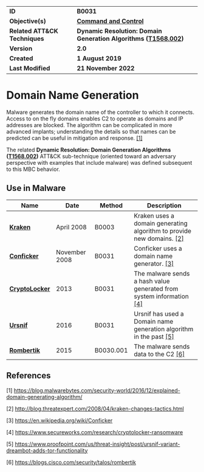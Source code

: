 <table>
<tr>
<td><b>ID</b></td>
<td><b>B0031</b></td>
</tr>
<tr>
<td><b>Objective(s)</b></td>
<td><b><a href="../command-and-control">Command and Control</a></b></td>
</tr>
<tr>
<td><b>Related ATT&CK Techniques</b></td>
<td><b>Dynamic Resolution: Domain Generation Algorithms (<a href="https://attack.mitre.org/techniques/T1568/002/">T1568.002</a>)</b></td>
</tr>
<tr>
<td><b>Version</b></td>
<td><b>2.0</b></td>
</tr>
<tr>
<td><b>Created</b></td>
<td><b>1 August 2019</b></td>
</tr>
<tr>
<td><b>Last Modified</b></td>
<td><b>21 November 2022</b></td>
</tr>
</table>


# Domain Name Generation

Malware generates the domain name of the controller to which it connects. Access to on the fly domains enables C2 to operate as domains and IP addresses are blocked. The algorithm can be complicated in more advanced implants; understanding the details so that names can be predicted can be useful in mitigation and response. [[1]](#1)

The related **Dynamic Resolution: Domain Generation Algorithms ([T1568.002](https://attack.mitre.org/techniques/T1568/002/))** ATT&CK sub-technique (oriented toward an adversary perspective with examples that include malware) was defined subsequent to this MBC behavior.

## Use in Malware

|Name|Date|Method|Description|
|---|---|---|---|
|[**Kraken**](../xample-malware/kraken.md)|April 2008|B0003|Kraken uses a domain generating algorithm to provide new domains. [[2]](#2)|
|[**Conficker**](../xample-malware/conficker.md)|November 2008|B0031|Conficker uses a domain name generator. [[3]](#3)|
|[**CryptoLocker**](../xample-malware/cryptolocker.md)|2013|B0031|The malware sends a hash value generated from system information [[4]](#4)|
|[**Ursnif**](../xample-malware/ursnif.md)|2016|B0031|Ursnif has used a Domain name generation algorithm in the past [[5]](#5)|
|[**Rombertik**](../xample-malware/rombertik.md)|2015|B0030.001|The malware sends data to the C2 [[6]](#6)|

## References

<a name="1">[1]</a> https://blog.malwarebytes.com/security-world/2016/12/explained-domain-generating-algorithm/

<a name="2">[2]</a> http://blog.threatexpert.com/2008/04/kraken-changes-tactics.html

<a name="3">[3]</a> https://en.wikipedia.org/wiki/Conficker

<a name="4">[4]</a> https://www.secureworks.com/research/cryptolocker-ransomware

<a name="5">[5]</a> https://www.proofpoint.com/us/threat-insight/post/ursnif-variant-dreambot-adds-tor-functionality

<a name="6">[6]</a> https://blogs.cisco.com/security/talos/rombertik

